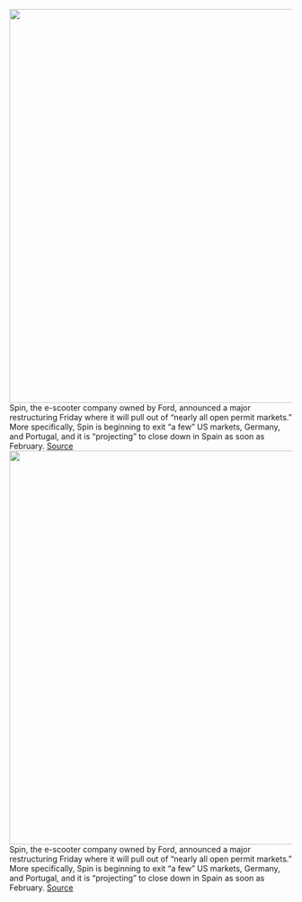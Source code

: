 <img src='https://cdn.vox-cdn.com/thumbor/Hq3rkFshu8_5dL_yHtW-YSPutl8=/0x0:1080x720/1200x800/filters:focal(454x274:626x446)/cdn.vox-cdn.com/uploads/chorus_image/image/70361704/61d884086c3dcf21a4f5f774_Scooters_p_1080.0.png' width='700px' /><br/>
Spin, the e-scooter company owned by Ford, announced a major restructuring Friday where it will pull out of “nearly all open permit markets.” More specifically, Spin is beginning to exit “a few” US markets, Germany, and Portugal, and it is “projecting” to close down in Spain as soon as February.
<a href='https://www.theverge.com/2022/1/7/22872768/ford-e-scooter-company-spin-pulling-out-cities-limit-competition-open-vendor'> Source <a/><img src='https://cdn.vox-cdn.com/thumbor/Hq3rkFshu8_5dL_yHtW-YSPutl8=/0x0:1080x720/1200x800/filters:focal(454x274:626x446)/cdn.vox-cdn.com/uploads/chorus_image/image/70361704/61d884086c3dcf21a4f5f774_Scooters_p_1080.0.png' width='700px' /><br/>
Spin, the e-scooter company owned by Ford, announced a major restructuring Friday where it will pull out of “nearly all open permit markets.” More specifically, Spin is beginning to exit “a few” US markets, Germany, and Portugal, and it is “projecting” to close down in Spain as soon as February.
<a href='https://www.theverge.com/2022/1/7/22872768/ford-e-scooter-company-spin-pulling-out-cities-limit-competition-open-vendor'> Source <a/>
